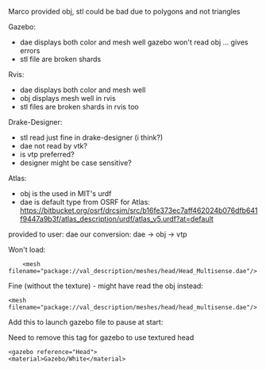 Marco provided obj, stl could be bad due to polygons and not triangles


Gazebo:
- dae displays both color and mesh well
 gazebo won't read obj ... gives errors
- stl file are broken shards

Rvis:
 - dae displays both color and mesh well
 - obj displays mesh well in rvis 
 - stl files are broken shards in rvis too
 
Drake-Designer:
- stl read just fine in drake-designer (i think?)
- dae not read by vtk?
- is vtp preferred?
- designer might be case sensitive?

Atlas:
- obj is the used in MIT's urdf
- dae is default type from OSRF for Atlas:
https://bitbucket.org/osrf/drcsim/src/b16fe373ec7aff462024b076dfb641f9447a9b3f/atlas_description/urdf/atlas_v5.urdf?at=default

provided to user: dae
our conversion: dae -> obj -> vtp


Won't load:

        <mesh filename="package://val_description/meshes/head/Head_Multisense.dae"/>

Fine (without the texture) - might have read the obj instead:

    <mesh filename="package://val_description/meshes/head/head_multisense.dae"/>

  Add this to launch gazebo file to pause at start:
      <arg name="paused" value="true"/>

Need to remove this tag for gazebo to use textured head

    <gazebo reference="Head">
    <material>Gazebo/White</material>
  </gazebo>